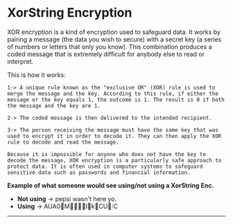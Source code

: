 # XorString Encryption 
XOR encryption is a kind of encryption used to safeguard data. It works by pairing a message (the data you wish to secure) with a secret key (a series of numbers or letters that only you know). This combination produces a coded message that is extremely difficult for anybody else to read or interpret.

This is how it works:

    1-> A unique rule known as the "exclusive OR" (XOR) rule is used to merge the message and the key. According to this rule, if either the message or the key equals 1, the outcome is 1. The result is 0 if both the message and the key are 1. 
    
    2-> The coded message is then delivered to the intended recipient.
    
    3-> The person receiving the message must have the same key that was used to encrypt it in order to decode it. They can then apply the XOR rule to decode and read the message.
    
    Because it is impossible for anyone who does not have the key to decode the message, XOR encryption is a particularly safe approach to protect data. It is often used in computer systems to safeguard sensitive data such as passwords and financial information.

 **Example of what someone would see using/not using a XorString Enc.**
 

 - **Not using** -> pepsi wasn't here yo.
 - **Using** ->   AUA0MIkCU:C



***

